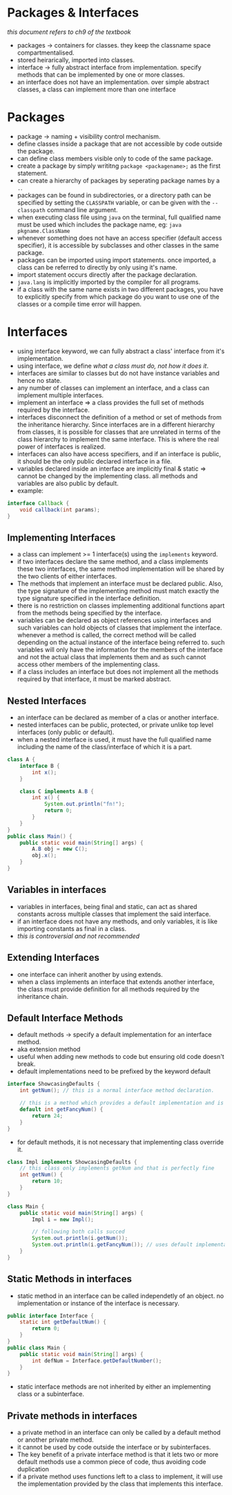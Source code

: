 # Packages & Interfaces

_this document refers to ch9 of the textbook_

- packages -> containers for classes. they keep the classname space compartmentalised.
- stored heirarically, imported into classes.
- interface -> fully abstract interface from implementation. specify methods that can be implemented by one or more classes.
- an interface does not have an implementation. over simple abstract classes, a class can implement more than one interface

# Packages

- package -> naming + visibility control mechanism.
- define classes inside a package that are not accessible by code outside the package.
- can define class members visible only to code of the same package.
- create a package by simply writitng `package <packagename>;` as the first statement.
- can create a hierarchy of packages by seperating package names by a `.`.
- packages can be found in subdirectories, or a directory path can be specified by setting the `CLASSPATH` variable, or can be given with the `--classpath` command line argument.
- when executing class file using `java` on the terminal, full qualified name must be used which includes the package name, eg: `java pkgname.ClassName`
- whenever something does not have an access specifier (default access specifier), it is accessible by subclasses and other classes in the same package.
- packages can be imported using import statements. once imported, a class can be referred to directly by only using it's name.
- import statement occurs directly after the package declaration.
- `java.lang` is implicitly imported by the compiler for all programs.
- if a class with the same name exists in two different packages, you have to explicitly specify from which package do you want to use one of the classes or a compile time error will happen.

# Interfaces

- using interface keyword, we can fully abstract a class' interface from it's implementation.
- using interface, we define _what a class must do, not how it does it_.
- interfaces are similar to classes but do not have instance variables and hence no state.
- any number of classes can implement an interface, and a class can implement multiple interfaces.
- implement an interface => a class provides the full set of methods required by the interface.
- interfaces disconnect the definition of a method or set of methods from the inheritance hierarchy. Since interfaces are in a different hierarchy from classes, it is possible for classes that are unrelated in terms of the class hierarchy to implement the same interface. This is where the real power of interfaces is realized.
- interfaces can also have access specifiers, and if an interface is public, it should be the only public declared interface in a file.
- variables declared inside an interface are implicitly final & static => cannot be changed by the implementing class. all methods and variables are also public by default.
- example: 
```java
interface Callback {
    void callback(int params);
}
```

## Implementing Interfaces

- a class can implement >= 1 interface(s) using the `implements` keyword.
- if two interfaces declare the same method, and a class implements these two interfaces, the same method implementation will be shared by the two clients of either interfaces.
- The methods that implement an interface must be declared public. Also, the type signature of the implementing method must match exactly the type signature specified in the interface definition.
- there is no restriction on classes implementing additional functions apart from the methods being specified by the interface.
- variables can be declared as object references using interfaces and such variables can hold objects of classes that implement the interface. whenever a method is called, the correct method will be called depending on the actual instance of the interface being referred to. such variables will only have the information for the members of the interface and not the actual class that implements them and as such cannot access other members of the implementing class.
- if a class includes an interface but does not implement all the methods required by that interface, it must be marked abstract.

## Nested Interfaces

- an interface can be declared as member of a clas or another interface.
- nested interfaces can be public, protected, or private unlike top level interfaces (only public or default).
- when a nested interface is used, it must have the full qualified name including the name of the class/interface of which it is a part.
```java
class A {
    interface B {
        int x();
    }

    class C implements A.B {
        int x() {
            System.out.println("fn!");
            return 0;
        }
    }
}
public class Main() {
    public static void main(String[] args) {
        A.B obj = new C();
        obj.x();
    }
}
```

## Variables in interfaces

- variables in interfaces, being final and static, can act as shared constants across multiple classes that implement the said interface.
- if an interface does not have any methods, and only variables, it is like importing constants as final in a class.
- _this is controversial and not recommended_

## Extending Interfaces

- one interface can inherit another by using extends.
- when a class implements an interface that extends another interface, the class must provide definition for all methods required by the inheritance chain.

## Default Interface Methods

- default methods -> specify a default implementation for an interface method.
- aka extension method
- useful when adding new methods to code but ensuring old code doesn't break.
- default implementations need to be prefixed by the keyword default
```java
interface ShowcasingDefaults {
    int getNum(); // this is a normal interface method declaration.

    // this is a method which provides a default implementation and is prefixed by the default keyword.
    default int getFancyNum() {
        return 24;
    }
}
```
- for default methods, it is not necessary that implementing class override it.
```java
class Impl implements ShowcasingDefaults {
    // this class only implements getNum and that is perfectly fine
    int getNum() {
        return 10;
    }
}

class Main {
    public static void main(String[] args) {
        Impl i = new Impl();

        // following both calls succed
        System.out.println(i.getNum());
        System.out.println(i.getFancyNum()); // uses default implementation
    }
}
```

## Static Methods in interfaces

- static method in an interface can be called independetly of an object. no implementation or instance of the interface is necessary.
```java
public interface Interface {
    static int getDefaultNum() {
        return 0;
    }
}
public class Main {
    public static void main(String[] args) {
        int defNum = Interface.getDefaultNumber();
    }
}
```
- static interface methods are not inherited by either an implementing class or a subinterface.

## Private methods in interfaces

- a private method in an interface can only be called by a default method or another private method.
- it cannot be used by code outside the interface or by subinterfaces.
- The key benefit of a private interface method is that it lets two or more default methods use a common piece of code, thus avoiding code duplication
- if a private method uses functions left to a class to implement, it will use the implementation provided by the class that implements this interface.
